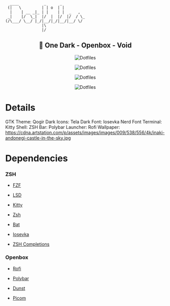 ``` 
  ____           _      _          
 (|   \         | | o  | |         
  |    | __ _|_ | |    | |  _   ,  
 _|    |/  \_|  |/  |  |/  |/  / \_
(/\___/ \__/ |_/|__/|_/|__/|__/ \/ 
                |\                 
                |/              
```   

<h2 align=center>🐧 One Dark - Openbox - Void</h2>

<p align="center">
  <img src="https://raw.githubusercontent.com/smartsyncing/dotfiles/main/assets/blank.png" alt="Dotfiles"/>
</p>
<p align="center">
  <img src="https://raw.githubusercontent.com/smartsyncing/dotfiles/main/assets/rofi.png" alt="Dotfiles"/>
</p>
<p align="center">
  <img src="https://raw.githubusercontent.com/smartsyncing/dotfiles/main/assets/openbox.png" alt="Dotfiles"/>
</p>
<p align="center">
  <img src="https://raw.githubusercontent.com/smartsyncing/dotfiles/main/assets/openbox2.png" alt="Dotfiles"/>
</p>

# Details 
GTK Theme: Qogir Dark
Icons: Tela Dark
Font: Iosevka Nerd Font
Terminal: Kitty
Shell: ZSH
Bar: Polybar
Launcher: Rofi
Wallpaper: https://cdna.artstation.com/p/assets/images/images/009/538/556/4k/inaki-andonegi-castle-in-the-sky.jpg

# Dependencies

### ZSH

* [FZF](https://github.com/junegunn/fzf)

* [LSD](https://github.com/Peltoche/lsd)

* [Kitty](https://github.com/kovidgoyal/kitty) 

* [Zsh](https://github.com/zsh-users/zsh) 

* [Bat](https://github.com/sharkdp/bat)

* [Iosevka](https://github.com/ryanoasis/nerd-fonts/releases/download/v2.1.0/Iosevka.zip)

* [ZSH Completions](https://github.com/zsh-users/zsh-completions)

### Openbox

* [Rofi](https://github.com/davatorium/rofi)

* [Polybar](https://github.com/polybar/polybar)

* [Dunst](https://github.com/dunst-project/dunst)

* [Picom](https://github.com/ibhagwan/picom)










